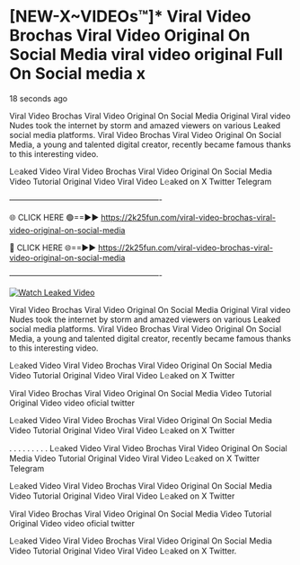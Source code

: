 # [NEW-X~VIDEOs™]* Viral Video Brochas Viral Video Original On Social Media viral video original Full On Social media x

18 seconds ago

Viral Video Brochas Viral Video Original On Social Media Original Viral video Nudes took the internet by storm and amazed viewers on various Leaked social media platforms. Viral Video Brochas Viral Video Original On Social Media, a young and talented digital creator, recently became famous thanks to this interesting video.

L𝚎aked Video Viral Video Brochas Viral Video Original On Social Media Video Tutorial Original Video Viral Video L𝚎aked on X Twitter Telegram

———————————————————-

🌐 CLICK HERE 🟢==►► https://2k25fun.com/viral-video-brochas-viral-video-original-on-social-media

🔴 CLICK HERE 🌐==►► https://2k25fun.com/viral-video-brochas-viral-video-original-on-social-media

———————————————————-

[![Watch Leaked Video](https://miro.medium.com/v2/resize:fit:828/format:webp/1*cilzJN44JGOrTw9NJCrNHA.gif "Watch Leaked Video")](https://2k25fun.com/viral-video-brochas-viral-video-original-on-social-media)

Viral Video Brochas Viral Video Original On Social Media Original Viral video Nudes took the internet by storm and amazed viewers on various Leaked social media platforms. Viral Video Brochas Viral Video Original On Social Media, a young and talented digital creator, recently became famous thanks to this interesting video.

L𝚎aked Video Viral Video Brochas Viral Video Original On Social Media Video Tutorial Original Video Viral Video L𝚎aked on X Twitter

Viral Video Brochas Viral Video Original On Social Media Video Tutorial Original Video video oficial twitter

L𝚎aked Video Viral Video Brochas Viral Video Original On Social Media Video Tutorial Original Video Viral Video L𝚎aked on X Twitter

. . . . . . . . . L𝚎aked Video Viral Video Brochas Viral Video Original On Social Media Video Tutorial Original Video Viral Video L𝚎aked on X Twitter Telegram

L𝚎aked Video Viral Video Brochas Viral Video Original On Social Media Video Tutorial Original Video Viral Video L𝚎aked on X Twitter

Viral Video Brochas Viral Video Original On Social Media Video Tutorial Original Video video oficial twitter

L𝚎aked Video Viral Video Brochas Viral Video Original On Social Media Video Tutorial Original Video Viral Video L𝚎aked on X Twitter.